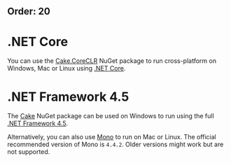Order: 20
---

# .NET Core

You can use the [Cake.CoreCLR](https://www.nuget.org/packages/Cake.CoreCLR) NuGet package to run cross-platform on Windows, Mac or Linux using [.NET Core](https://www.microsoft.com/net/core#windows).

# .NET Framework 4.5

The [Cake](https://www.nuget.org/packages/Cake) NuGet package can be used on Windows to run using the full [.NET Framework 4.5](https://www.microsoft.com/en-us/download/details.aspx?id=30653).

Alternatively, you can also use [Mono](http://www.mono-project.com/) to run on Mac or Linux. The official recommended version of Mono is `4.4.2`. Older versions might work but are not supported.
